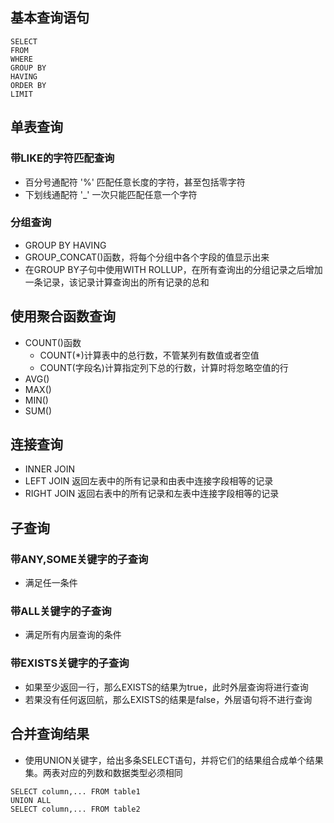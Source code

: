 ## 基本查询语句
```
SELECT
FROM
WHERE
GROUP BY
HAVING
ORDER BY
LIMIT
```

## 单表查询
### 带LIKE的字符匹配查询
- 百分号通配符 '%' 匹配任意长度的字符，甚至包括零字符
- 下划线通配符 '_' 一次只能匹配任意一个字符

### 分组查询
- GROUP BY HAVING
- GROUP_CONCAT()函数，将每个分组中各个字段的值显示出来
- 在GROUP BY子句中使用WITH ROLLUP，在所有查询出的分组记录之后增加一条记录，该记录计算查询出的所有记录的总和

## 使用聚合函数查询
- COUNT()函数   
    - COUNT(*)计算表中的总行数，不管某列有数值或者空值
    - COUNT(字段名)计算指定列下总的行数，计算时将忽略空值的行
- AVG()
- MAX()
- MIN()
- SUM()

## 连接查询
- INNER JOIN
- LEFT JOIN 返回左表中的所有记录和由表中连接字段相等的记录
- RIGHT JOIN 返回右表中的所有记录和左表中连接字段相等的记录

## 子查询
### 带ANY,SOME关键字的子查询
- 满足任一条件

### 带ALL关键字的子查询
- 满足所有内层查询的条件

### 带EXISTS关键字的子查询
- 如果至少返回一行，那么EXISTS的结果为true，此时外层查询将进行查询
- 若果没有任何返回航，那么EXISTS的结果是false，外层语句将不进行查询

## 合并查询结果
- 使用UNION关键字，给出多条SELECT语句，并将它们的结果组合成单个结果集。两表对应的列数和数据类型必须相同
```
SELECT column,... FROM table1
UNION ALL
SELECT column,... FROM table2
```